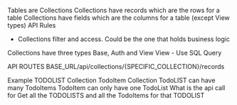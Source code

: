 Tables are Collections
Collections have records which are the rows for a table
Collections have fields which are the columns for a table (except View types)
API Rules
- Collections filter and access. Could be the one that holds business logic

Collections have three types
Base, Auth and View
View - Use SQL Query

API ROUTES
BASE_URL/api/collections/{SPECIFIC_COLLECTION}/records

Example
TODOLIST Collection
TodoItem Collection
TodoLIST can have many TodoItems
TodoItem can only have one TodoList
What is the api call for 
Get all the TODOLISTS and all the TodoItems for that TODOLIST 